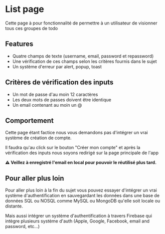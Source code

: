 # List page

Cette page à pour fonctionnalité de permettre à un utilisateur de visionner tous ces groupes de todo

## Features

- Quatre champs de texte (username, email, password et repassword)
- Une vérification de ces champs selon les critères fournis dans le sujet
- Un système d'erreur par alert, popup, toast

## Critères de vérification des inputs

- Un mot de passe d'au moin 12 caractères
- Les deux mots de passes doivent être identique
- Un email contenant au moin un @

## Comportement

Cette page étant factice nous vous demandons pas d'intégrer un vrai système de création de compte.

Il faudra qu'au click sur le bouton "Créer mon compte" et après la vérification des inputs nous soyons redirigé sur la page principale de l'app

**⚠️ Veillez à enregistré l'email en local pour pouvoir le réutilisé plus tard.**

## Pour aller plus loin

Pour aller plus loin à la fin du sujet vous pouvez essayer d'intégrer un vrai système d'authentification en sauvegardant les données dans une base de données SQL ou NOSQL comme MySQL ou MongoDB qu'elle soit locale ou distante.

Mais aussi intégrer un système d'authentification à travers Firebase qui intègre plusieurs système d'auth (Apple, Google, Facebook, email and password, etc...)